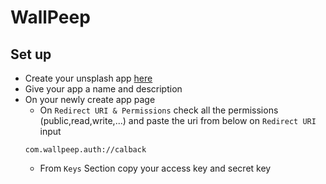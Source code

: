 # WallPeep

## Set up

- Create your unsplash app [here](https://unsplash.com/oauth/applications/new)
- Give your app a name and description
- On your newly create app page
  - On `Redirect URI & Permissions` check all the permissions (public,read,write,...) and paste the uri from below on `Redirect URI` input
  ```
  com.wallpeep.auth://calback
  ```
  - From `Keys` Section copy your access key and secret key

